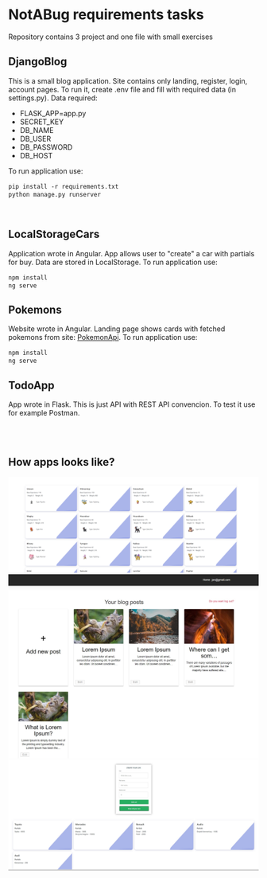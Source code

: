 # NotABug requirements tasks

Repository contains 3 project and one file with small exercises

## DjangoBlog

This is a small blog application. Site contains only landing, register, login, account pages. To run it, create .env file and fill with required data (in settings.py). Data required:

* FLASK_APP=app.py
* SECRET_KEY
* DB_NAME
* DB_USER
* DB_PASSWORD
* DB_HOST

To run application use:
```
pip install -r requirements.txt
python manage.py runserver
```

<br/>

## LocalStorageCars

Application wrote in Angular. App allows user to "create" a car with partials for buy. Data are stored in LocalStorage. To run application use:

```
npm install
ng serve
```

## Pokemons

Website wrote in Angular. Landing page shows cards with fetched pokemons from site: [PokemonApi](https://pokeapi.co). To run application use:

```
npm install
ng serve
```

## TodoApp

App wrote in Flask. This is just API with REST API convencion. To test it use for example Postman.

<br/>
<br/>

## How apps looks like?


![alt text](pokemonApp.jpg?raw=true)
![alt text](blog.jpg?raw=true)
![alt text](cars.jpg?raw=true)

